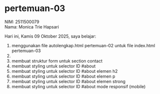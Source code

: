 # pertemuan-03

NIM: 2511500079<br>
Nama: Monica Trie Hapsari<br>

Hari ini, Kamis 09 Oktober 2025, saya belajar:
<ol>
<li>menggunakan file autolengkap.html pertemuan-02 untuk file index.html pertemuan-03<li>
<li>membuat struktur form untuk section contact</li>
<li>membuat styling untuk selector ID #about</li>
<li>membuat styling untuk selector ID #about elemen h2</li>
<li>membuat styling untuk selector ID #about elemen p</li>
<li>membuat styling untuk selector ID #about elemen strong</li>
<li>membuat styling untuk selector ID #about mode responsif (mobile)</li>
</ol>